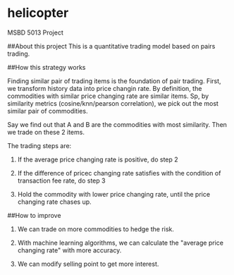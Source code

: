 # helicopter
MSBD 5013 Project

##About this project
This is a quantitative trading model based on pairs trading. 

##How this strategy works

Finding similar pair of trading items is the foundation of pair trading. First, we transform history data into price changin rate. By definition, the commodities with similar price changing rate are similar items. Sp, by similarity metrics (cosine/knn/pearson correlation), we pick out the most similar pair of commodities.


Say we find out that A and B are the commodities with most similarity. Then we trade on these 2 items.

The trading steps are:

1. If the average price changing rate is positive, do step 2

2. If the difference of pricec changing rate satisfies with the condition of transaction fee rate, do step 3

3. Hold the commodity with lower price changing rate, until the price changing rate chases up.

##How to improve

1. We can trade on more commodities to hedge the risk.

2. With machine learning algorithms, we can calculate the "average price changing rate" with more accuracy.

3. We can modify selling point to get more interest.

